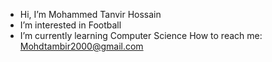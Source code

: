 -  Hi, I’m Mohammed Tanvir Hossain
-  I’m interested in Football
-  I’m currently learning Computer Science
  How to reach me: Mohdtambir2000@gmail.com
<!---
mdtanvir2000/mdtanvir2000 is a ✨ special ✨ repository because its `README.md` (this file) appears on your GitHub profile.
You can click the Preview link to take a look at your changes.
--->
